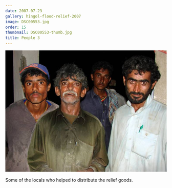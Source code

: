 ```yaml
---
date: 2007-07-23
gallery: hingol-flood-relief-2007
image: DSC00553.jpg
order: 15
thumbnail: DSC00553-thumb.jpg
title: People 3
---
```


![People 3](./DSC00553.jpg)

Some of the locals who helped to distribute the relief goods.